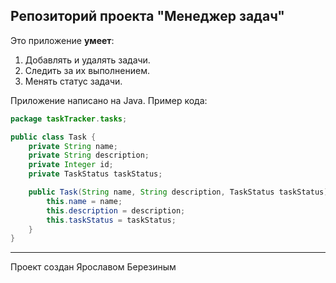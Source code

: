 ## Репозиторий проекта "Менеджер задач"

Это приложение **умеет**:
1. Добавлять и удалять задачи.
2. Следить за их выполнением.
3. Менять статус задачи.

Приложение написано на Java. Пример кода:

```java
package taskTracker.tasks;

public class Task {
    private String name;
    private String description;
    private Integer id;
    private TaskStatus taskStatus;

    public Task(String name, String description, TaskStatus taskStatus) {
        this.name = name;
        this.description = description;
        this.taskStatus = taskStatus;
    }
}
```
------
Проект создан Ярославом Березиным
